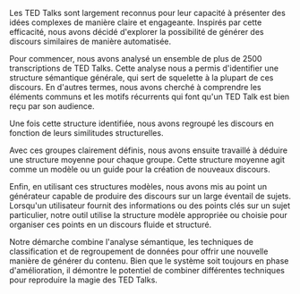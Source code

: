 

Les TED Talks sont largement reconnus pour leur capacité à présenter des idées complexes de manière claire et engageante. Inspirés par cette efficacité, nous avons décidé d'explorer la possibilité de générer des discours similaires de manière automatisée.

Pour commencer, nous avons analysé un ensemble de plus de 2500 transcriptions de TED Talks. Cette analyse nous a permis d'identifier une structure sémantique générale, qui sert de squelette à la plupart de ces discours. En d'autres termes, nous avons cherché à comprendre les éléments communs et les motifs récurrents qui font qu'un TED Talk est bien reçu par son audience.

Une fois cette structure identifiée, nous avons regroupé les discours en fonction de leurs similitudes structurelles.

Avec ces groupes clairement définis, nous avons ensuite travaillé à déduire une structure moyenne pour chaque groupe. Cette structure moyenne agit comme un modèle ou un guide pour la création de nouveaux discours.

Enfin, en utilisant ces structures modèles, nous avons mis au point un générateur capable de produire des discours sur un large éventail de sujets. Lorsqu'un utilisateur fournit des informations ou des points clés sur un sujet particulier, notre outil utilise la structure modèle appropriée ou choisie pour organiser ces points en un discours fluide et structuré.

Notre démarche combine l'analyse sémantique, les techniques de classification et de regroupement de données pour offrir une nouvelle manière de générer du contenu. Bien que le système soit toujours en phase d'amélioration, il démontre le potentiel de combiner différentes techniques pour reproduire la magie des TED Talks.
